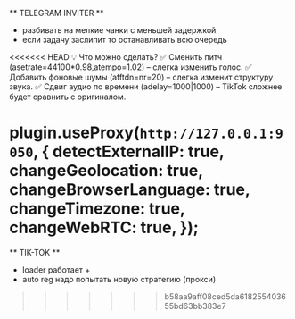 ** TELEGRAM INVITER **
- разбивать на мелкие чанки с меньшей задержкой
- если задачу заслипит то останавливать всю очередь


<<<<<<< HEAD
💡 Что можно сделать?
✅ Сменить питч (asetrate=44100*0.98,atempo=1.02) – слегка изменить голос.
✅ Добавить фоновые шумы (afftdn=nr=20) – слегка изменит структуру звука.
✅ Сдвиг аудио по времени (adelay=1000|1000) – TikTok сложнее будет сравнить с оригиналом.

plugin.useProxy(`http://127.0.0.1:9050`, {
        detectExternalIP: true,
        changeGeolocation: true,
        changeBrowserLanguage: true,
        changeTimezone: true,
        changeWebRTC: true,
    });
=======
** TIK-TOK **
- loader работает  +
- auto reg надо попытать новую стратегию (прокси)

>>>>>>> b58aa9aff08ced5da618255403655bd63bb383e7
